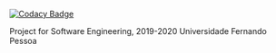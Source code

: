 [![Codacy Badge](https://app.codacy.com/project/badge/Grade/1b6b697226cf421c84457e67b7877d48)](https://www.codacy.com/gh/wiznick79/ESO-WebServiceAPI/dashboard?utm_source=github.com&amp;utm_medium=referral&amp;utm_content=wiznick79/ESO-WebServiceAPI&amp;utm_campaign=Badge_Grade)

Project for Software Engineering, 2019-2020
Universidade Fernando Pessoa

